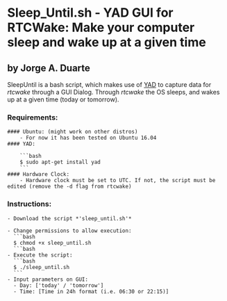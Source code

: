# Sleep_Until.sh - YAD GUI for RTCWake: Make your computer sleep and wake up at a given time
## by Jorge A. Duarte

SleepUntil is a bash script, which makes use of [YAD](https://code.google.com/archive/p/yad/) to capture data for *rtcwake* through a GUI Dialog. Through *rtcwake* the OS sleeps, and wakes up at a given time (today or tomorrow).

### Requirements:
    
    #### Ubuntu: (might work on other distros)
        - For now it has been tested on Ubuntu 16.04
    #### YAD:
    
        ```bash
        $ sudo apt-get install yad
        ```
    #### Hardware Clock:
        - Hardware clock must be set to UTC. If not, the script must be edited (remove the -d flag from rtcwake)
        
### Instructions:

    - Download the script *'sleep_until.sh'*
    
    - Change permissions to allow execution:
      ```bash
      $ chmod +x sleep_until.sh
      ```bash
    - Execute the script:
      ```bash
      $ ./sleep_until.sh
      ```
    - Input parameters on GUI:
      - Day: ['today' / 'tomorrow']
      - Time: [Time in 24h format (i.e. 06:30 or 22:15)]
